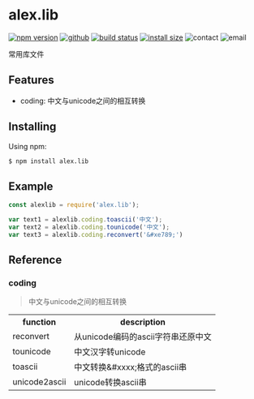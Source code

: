 # alex.lib

[![npm version](https://img.shields.io/badge/npm-v1.0.2-orange?style=flat-square)](https://www.npmjs.org/package/alex.lib)
[![github](https://img.shields.io/badge/github-v1.0.2-green?style=flat-square)](https://github.com/alexcscn/alexcscn.lib)
[![build status](https://img.shields.io/badge/build-passing-green?style=flat-square)](https://travis-ci.org/axios/axios)
[![install size](https://packagephobia.now.sh/badge?p=alex.lib)](https://packagephobia.now.sh/result?p=alex.lib)
![contact](https://img.shields.io/badge/qq-8187265-blue?style=flat-square)
![email](https://img.shields.io/badge/email-alex%40etechcctv.com-blue?style=flat-square)

常用库文件

## Features
- coding: 中文与unicode之间的相互转换

## Installing

Using npm:

```bash
$ npm install alex.lib
```

## Example
```js
const alexlib = require('alex.lib');

var text1 = alexlib.coding.toascii('中文');
var text2 = alexlib.coding.tounicode('中文');
var text3 = alexlib.coding.reconvert('&#xe789;')
```

## Reference
### coding 
> 中文与unicode之间的相互转换
<table>
    <tr>
        <th>function</th>
        <th>description</th>
    </tr>
    <tr>
        <td>reconvert</td>
        <td>从unicode编码的ascii字符串还原中文</td>
    </tr>
    <tr>
        <td>tounicode</td>
        <td>中文汉字转unicode</td>
    </tr>
    <tr>
        <td>toascii</td>
        <td>中文转换&#xxxx;格式的ascii串</td>
    </tr>
    <tr>
        <td>unicode2ascii</td>
        <td>unicode转换ascii串</td>
    </tr>
</table>